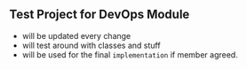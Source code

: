 ## Test Project for DevOps Module
- will be updated every change
- will test around with classes and stuff
- will be used for the final `implementation` if member agreed.  